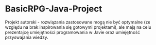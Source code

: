 # BasicRPG-Java-Project
Projekt autorski - rozwiązania zastosowane mogą nie być optymalne (ze względu na brak inspirowania się gotowymi projektami), ale mają na celu prezentajcę umiejętności programowania w Javie oraz umiejętność przyswajania wiedzy.
